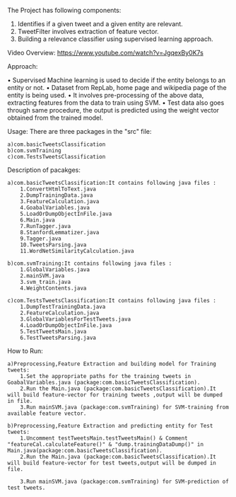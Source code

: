 The Project has following components:
1. Identifies if a given tweet and a given entity are relevant.
2. TweetFilter involves extraction of feature vector.
3. Building a relevance classifier using supervised learning approach.

Video Overview: https://www.youtube.com/watch?v=JgqexBy0K7s

Approach:

• Supervised Machine learning is used to decide if the entity belongs to an entity or
not.
• Dataset from RepLab, home page and wikipedia page of the entity is being used.
• It involves pre-processing of the above data, extracting features from the data to
train using SVM.
• Test data also goes through same procedure, the output is predicted using the
weight vector obtained from the trained model.

Usage:
There are three packages in the "src" file:

	a)com.basicTweetsClassification
	b)com.svmTraining
	c)com.TestsTweetsClassification

Description of pacakges:

	a)com.basicTweetsClassification:It contains following java files :
		1.ConvertHtmlToText.java 
		2.DumpTrainingData.java
		3.FeatureCalculation.java
		4.GoabalVariables.java
		5.LoadOrDumpObjectInFile.java
		6.Main.java
		7.RunTagger.java
		8.StanfordLemmatizer.java
		9.Tagger.java
		10.TweetsParsing.java
		11.WordNetSimilarityCalculation.java

	b)com.svmTraining:It contains following java files :
		1.GlobalVariables.java
		2.mainSVM.java
		3.svm_train.java
		4.WeightContents.java
	
	c)com.TestsTweetsClassification:It contains following java files :
		1.DumpTestTrainingData.java
		2.FeatureCalculation.java
		3.GlobalVariablesForTestTweets.java
		4.LoadOrDumpObjectInFile.java
		5.TestTweetsMain.java
		6.TestTweetsParsing.java

How to Run:

	a)Preprocessing,Feature Extraction and building model for Training tweets:
		1.Set the appropriate paths for the training tweets in  GoabalVariables.java (package:com.basicTweetsClassification).
		2.Run the Main.java (package:com.basicTweetsClassification).It will build feature-vector for training tweets ,output will be dumped in file.
		3.Run mainSVM.java (package:com.svmTraining) for SVM-training from available feature vector.

	b)Preprocessing,Feature Extraction and predicting entity for Test tweets:
		1.Uncomment testTweetsMain.testTweetsMain() & Comment "featureCal.calculateFeature()" & "dump.trainingDataDump()" in Main.java(package:com.basicTweetsClassification).		
		2.Run the Main.java (package:com.basicTweetsClassification).It will build feature-vector for test tweets,output will be dumped in file.

		3.Run mainSVM.java (package:com.svmTraining) for SVM-prediction of test tweets.		


